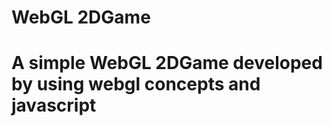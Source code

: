 <h1>WebGL 2DGame<h1>

<p>A simple WebGL 2DGame developed by using webgl concepts and javascript</p>
